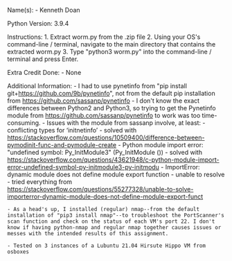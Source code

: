 Name(s):
    - Kenneth Doan

Python Version: 3.9.4

Instructions:
    1. Extract worm.py from the .zip file
    2. Using your OS's command-line / terminal, navigate to the main directory that contains the extracted worm.py
    3. Type "python3 worm.py" into the command-line / terminal and press Enter.

Extra Credit Done:
    - None

Additional Information:
    - I had to use pynetinfo from "pip install git+https://github.com/9b/pynetinfo", not from the default pip installation from https://github.com/sassanp/pynetinfo
        - I don't know the exact differences between Python2 and Python3, so trying to get the Pynetinfo module from https://github.com/sassanp/pynetinfo to work was too time-consuming.
            - Issues with the module from sassanp involve, at least:
                - conflicting types for ‘initnetinfo’
                    - solved with https://stackoverflow.com/questions/10509400/difference-between-pymodinit-func-and-pymodule-create
                - Python module import error: "undefined symbol: Py_InitModule3" (Py_InitModule ())
                    - solved with https://stackoverflow.com/questions/43621948/c-python-module-import-error-undefined-symbol-py-initmodule3-py-initmodu
                - ImportError: dynamic module does not define module export function
                    - unable to resolve
                    - tried everything from https://stackoverflow.com/questions/55277328/unable-to-solve-importerror-dynamic-module-does-not-define-module-export-funct

    - As a head's up, I installed (regular) nmap--from the default installation of "pip3 install nmap"--to troubleshoot the PortScanner's scan function and check on the status of each VM's port 22. I don't know if having python-nmap and regular nmap together causes issues or messes with the intended results of this assignment.

    - Tested on 3 instances of a Lubuntu 21.04 Hirsute Hippo VM from osboxes